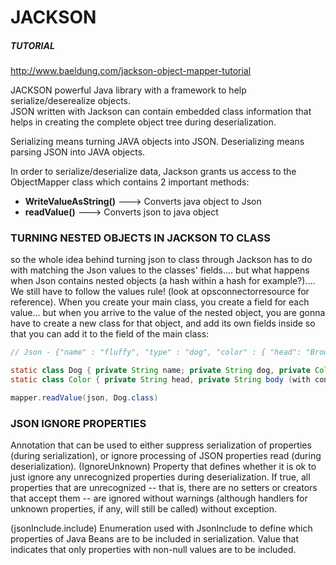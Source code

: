 # JACKSON

##### TUTORIAL 
http://www.baeldung.com/jackson-object-mapper-tutorial 

JACKSON powerful Java library with a framework to help serialize/deserealize objects.  
JSON written with Jackson can contain embedded class information that helps in creating the complete object tree during deserialization.

Serializing means turning JAVA objects into JSON.
Deserializing means parsing JSON into JAVA objects. 


In order to serialize/deserialize data, Jackson grants us access to the ObjectMapper class which contains 2 important methods:
* **WriteValueAsString()** ---> Converts java object to Json
* **readValue()** ---> Converts json to java object 

### TURNING NESTED OBJECTS IN JACKSON TO CLASS
so the whole idea behind turning json to class through Jackson has to do with matching the Json values to the classes' fields.... but what happens when Json contains nested objects (a hash within a hash for example?).... We still have to follow the values rule! (look at opsconnectorresource for reference). When you create your main class, you create a field for each value... but when you arrive to the value of the nested object, you are gonna have to create a new class for that object, and add its own fields inside so that you can add it to the field of the main class:

```JAVA
// Json - {"name" : "fluffy", "type" : "dog", "color" : { "head": "Brown", "body":"Black"}}

static class Dog { private String name; private String dog, private Color color (with constructors, getters and setters}
static class Color { private String head, private String body (with constructor, getters and setters}

mapper.readValue(json, Dog.class)

```
### JSON IGNORE PROPERTIES
Annotation that can be used to either suppress serialization of properties (during serialization), or ignore processing of JSON properties read (during deserialization).
(IgnoreUnknown)
Property that defines whether it is ok to just ignore any unrecognized properties during deserialization. If true, all properties that are unrecognized -- that is, there are no setters or creators that accept them -- are ignored without warnings (although handlers for unknown properties, if any, will still be called) without exception.

(jsonInclude.include)
Enumeration used with JsonInclude to define which properties of Java Beans are to be included in serialization.
Value that indicates that only properties with non-null values are to be included.